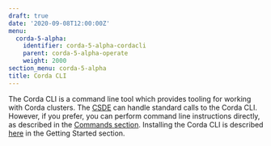```yaml
---
draft: true
date: '2020-09-08T12:00:00Z'
menu:
  corda-5-alpha:
    identifier: corda-5-alpha-cordacli
    parent: corda-5-alpha-operate
    weight: 2000
section_menu: corda-5-alpha
title: Corda CLI
---
```


<!--db-config - Ben
initial-config - Ben

network - charlie/yash

secret-config - Ben
topic-config - Ben
virtual-node - Me
-->
The Corda CLI is a command line tool which provides tooling for working with Corda clusters.
The [CSDE](../../getting-started/cordapp-standard-development-environment/csde.html) can handle standard calls to the Corda CLI.
However, if you prefer, you can perform command line instructions directly, as described in the [Commands section](commands.html).
Installing the Corda CLI is described [here](../../getting-started/installing-corda-cli.html) in the Getting Started section.
